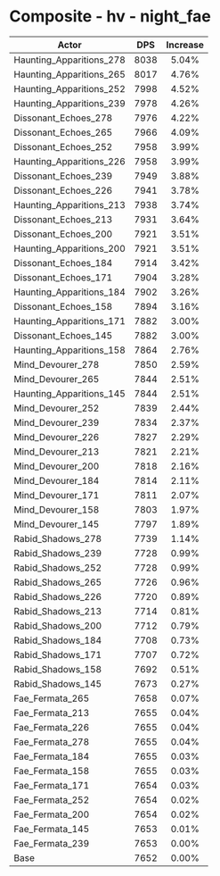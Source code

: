 # Composite - hv - night_fae
| Actor | DPS | Increase |
|---|:---:|:---:|
|Haunting_Apparitions_278|8038|5.04%|
|Haunting_Apparitions_265|8017|4.76%|
|Haunting_Apparitions_252|7998|4.52%|
|Haunting_Apparitions_239|7978|4.26%|
|Dissonant_Echoes_278|7976|4.22%|
|Dissonant_Echoes_265|7966|4.09%|
|Dissonant_Echoes_252|7958|3.99%|
|Haunting_Apparitions_226|7958|3.99%|
|Dissonant_Echoes_239|7949|3.88%|
|Dissonant_Echoes_226|7941|3.78%|
|Haunting_Apparitions_213|7938|3.74%|
|Dissonant_Echoes_213|7931|3.64%|
|Dissonant_Echoes_200|7921|3.51%|
|Haunting_Apparitions_200|7921|3.51%|
|Dissonant_Echoes_184|7914|3.42%|
|Dissonant_Echoes_171|7904|3.28%|
|Haunting_Apparitions_184|7902|3.26%|
|Dissonant_Echoes_158|7894|3.16%|
|Haunting_Apparitions_171|7882|3.00%|
|Dissonant_Echoes_145|7882|3.00%|
|Haunting_Apparitions_158|7864|2.76%|
|Mind_Devourer_278|7850|2.59%|
|Mind_Devourer_265|7844|2.51%|
|Haunting_Apparitions_145|7844|2.51%|
|Mind_Devourer_252|7839|2.44%|
|Mind_Devourer_239|7834|2.37%|
|Mind_Devourer_226|7827|2.29%|
|Mind_Devourer_213|7821|2.21%|
|Mind_Devourer_200|7818|2.16%|
|Mind_Devourer_184|7814|2.11%|
|Mind_Devourer_171|7811|2.07%|
|Mind_Devourer_158|7803|1.97%|
|Mind_Devourer_145|7797|1.89%|
|Rabid_Shadows_278|7739|1.14%|
|Rabid_Shadows_239|7728|0.99%|
|Rabid_Shadows_252|7728|0.99%|
|Rabid_Shadows_265|7726|0.96%|
|Rabid_Shadows_226|7720|0.89%|
|Rabid_Shadows_213|7714|0.81%|
|Rabid_Shadows_200|7712|0.79%|
|Rabid_Shadows_184|7708|0.73%|
|Rabid_Shadows_171|7707|0.72%|
|Rabid_Shadows_158|7692|0.51%|
|Rabid_Shadows_145|7673|0.27%|
|Fae_Fermata_265|7658|0.07%|
|Fae_Fermata_213|7655|0.04%|
|Fae_Fermata_226|7655|0.04%|
|Fae_Fermata_278|7655|0.04%|
|Fae_Fermata_184|7655|0.03%|
|Fae_Fermata_158|7655|0.03%|
|Fae_Fermata_171|7654|0.03%|
|Fae_Fermata_252|7654|0.02%|
|Fae_Fermata_200|7654|0.02%|
|Fae_Fermata_145|7653|0.01%|
|Fae_Fermata_239|7653|0.00%|
|Base|7652|0.00%|
